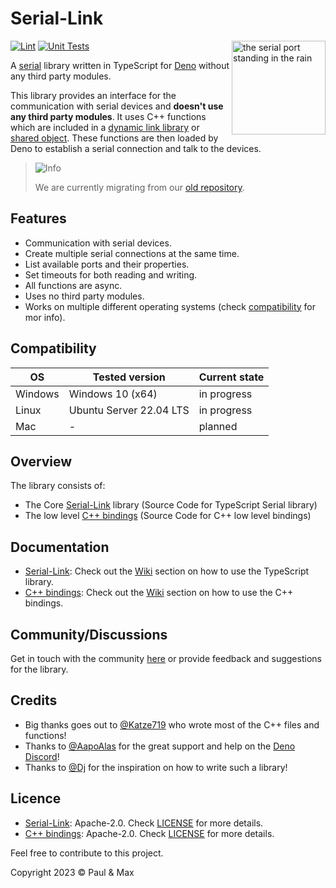 # Serial-Link

<a href="https://deno.land"><img align="right" src="https://github.com/Serial-Link/.github/blob/main/assets/profile.svg" height="150px" alt="the serial port standing in the rain"></a>

[![Lint](https://github.com/Serial-Link/Serial-Link/actions/workflows/lint.yml/badge.svg)](https://github.com/Serial-Link/Serial-Link/actions/workflows/lint.yml)
[![Unit Tests](https://github.com/Serial-Link/Serial-Link/actions/workflows/unit_tests.yml/badge.svg)](https://github.com/Serial-Link/Serial-Link/actions/workflows/unit_tests.yml)

A [serial](https://en.wikipedia.org/wiki/Serial_communication) library written in TypeScript for [Deno](https://deno.land) without any third party modules.

This library provides an interface for the communication with serial devices and **doesn't use any third party modules**. It uses C++ functions which are included in a [dynamic link library](https://de.wikipedia.org/wiki/Dynamic_Link_Library) or [shared object](https://en.wikipedia.org/wiki/Library_(computing)#Shared_libraries). These functions are then loaded by Deno to establish a serial connection and talk to the devices.

> <picture>
>   <source media="(prefers-color-scheme: light)" srcset="https://raw.githubusercontent.com/Mqxx/GitHub-Markdown/main/blockquotes/badge/light-theme/info.svg">
>   <img alt="Info" src="https://raw.githubusercontent.com/Mqxx/GitHub-Markdown/main/blockquotes/badge/dark-theme/info.svg">
> </picture><br>
>
> We are currently migrating from our [old repository](https://github.com/TypeScriptPlayground/Serial).

## Features
- Communication with serial devices.
- Create multiple serial connections at the same time.
- List available ports and their properties.
- Set timeouts for both reading and writing.
- All functions are async.
- Uses no third party modules.
- Works on multiple different operating systems (check [compatibility](#compatibility) for mor info).

## Compatibility
| OS      | Tested version          | Current state |
|---------|-------------------------|---------------|
| Windows | Windows 10 (x64)        | in progress   |
| Linux   | Ubuntu Server 22.04 LTS | in progress   |
| Mac     | -                       | planned       |

## Overview
The library consists of:
- The Core [Serial-Link](https://github.com/Serial-Link/Serial-Link) library (Source Code for TypeScript Serial library)
- The low level [C++ bindings](https://github.com/Serial-Link/CPP-Bindings) (Source Code for C++ low level bindings)

## Documentation
- [Serial-Link](https://github.com/Serial-Link/Serial-Link): Check out the [Wiki](https://github.com/Serial-Link/Serial-Link/wiki) section on how to use the TypeScript library.
- [C++ bindings](https://github.com/Serial-Link/CPP-Bindings): Check out the [Wiki](https://github.com/Serial-Link/CPP-Bindings/wiki) section on how to use the C++ bindings.

## Community/Discussions
Get in touch with the community [here](https://github.com/orgs/Serial-Link/discussions) or provide feedback and suggestions for the library.

## Credits
- Big thanks goes out to [@Katze719](https://github.com/Katze719) who wrote most of the C++ files and functions!
- Thanks to [@AapoAlas](https://github.com/aapoalas) for the great support and help on the [Deno Discord](https://discord.gg/deno)!
- Thanks to [@Dj](https://github.com/DjDeveloperr) for the inspiration on how to write such a library!

## Licence
- [Serial-Link](https://github.com/Serial-Link/Serial-Link): Apache-2.0. Check [LICENSE](https://github.com/Serial-Link/Serial-Link/blob/main/LICENSE) for more details.
- [C++ bindings](https://github.com/Serial-Link/CPP-Bindings): Apache-2.0. Check [LICENSE](https://github.com/Serial-Link/CPP-Bindings/blob/main/LICENSE) for more details.

Feel free to contribute to this project.

Copyright 2023 © Paul & Max
